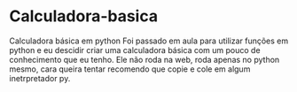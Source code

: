 # Calculadora-basica
Calculadora básica em python
Foi passado em aula para utilizar funções em python e eu descidir criar uma calculadora básica com um pouco de conhecimento que eu tenho.
Ele não roda na web, roda apenas no python mesmo, cara queira tentar recomendo que copie e cole em algum inetrpretador py.
